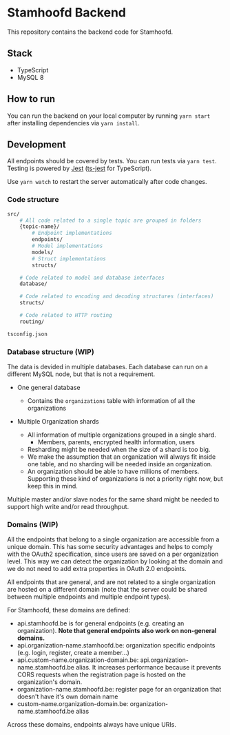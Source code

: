 # Stamhoofd Backend

This repository contains the backend code for Stamhoofd.

## Stack

-   TypeScript
-   MySQL 8

## How to run

You can run the backend on your local computer by running `yarn start` after installing dependencies via `yarn install`.

## Development

All endpoints should be covered by tests. You can run tests via `yarn test`. Testing is powered by [Jest](https://jestjs.io) ([ts-jest](https://github.com/kulshekhar/ts-jest) for TypeScript).

Use `yarn watch` to restart the server automatically after code changes.

### Code structure

```bash
src/
    # All code related to a single topic are grouped in folders
    {topic-name}/
        # Endpoint implementations
        endpoints/
        # Model implementations
        models/
        # Struct implementations
        structs/

    # Code related to model and database interfaces
    database/

    # Code related to encoding and decoding structures (interfaces)
    structs/

    # Code related to HTTP routing
    routing/

tsconfig.json
```

### Database structure (WIP)

The data is devided in multiple databases. Each database can run on a different MySQL node, but that is not a requirement.

- One general database
    - Contains the `organizations` table with information of all the organizations

- Multiple Organization shards
    - All information of multiple organizations grouped in a single shard. 
        - Members, parents, encrypted health information, users
    - Resharding might be needed when the size of a shard is too big.
    - We make the assumption that an organization will always fit inside one table, and no sharding will be needed inside an organization. 
    - An organization should be able to have millions of members. Supporting these kind of organizations is not a priority right now, but keep this in mind.

Multiple master and/or slave nodes for the same shard might be needed to support high write and/or read throughput. 

### Domains (WIP)

All the endpoints that belong to a single organization are accessible from a unique domain. This has some security advantages and helps to comply with the OAuth2 specification, since users are saved on a per organization level. This way we can detect the organization by looking at the domain and we do not need to add extra properties in OAuth 2.0 endpoints. 

All endpoints that are general, and are not related to a single organization are hosted on a different domain (note that the server could be shared between multiple endpoints and multiple endpoint types).

For Stamhoofd, these domains are defined:
- api.stamhoofd.be is for general endpoints (e.g. creating an organization). **Note that general endpoints also work on non-general domains.**
- api.organization-name.stamhoofd.be: organization specific endpoints (e.g. login, register, create a member...)
- api.custom-name.organization-domain.be: api.organization-name.stamhoofd.be alias. It increases performance because it prevents CORS requests when the registration page is hosted on the organization's domain.
- organization-name.stamhoofd.be: register page for an organization that doesn't have it's own domain name
- custom-name.organization-domain.be: organization-name.stamhoofd.be alias


Across these domains, endpoints always have unique URIs.